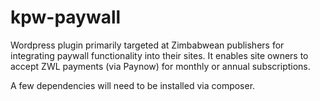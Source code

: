 # kpw-paywall
Wordpress plugin primarily targeted at Zimbabwean publishers for integrating paywall functionality into their sites. It enables site owners to accept ZWL payments (via Paynow) for monthly or annual subscriptions.

A few dependencies will need to be installed via composer.
